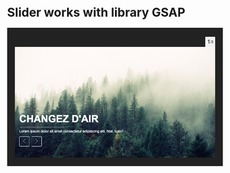 # Slider works with library GSAP

![alt text](https://github.com/romainviollet/Slider-Gsap/blob/main/ressources/print-screen-slider.png?raw=true)
